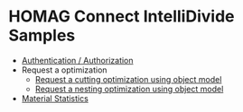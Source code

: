 # HOMAG Connect IntelliDivide Samples

- [Authentication / Authorization](Samples/Authentication/Readme.md)
- Request a optimization
	- [Request a cutting optimization using object model](Samples/OptimizationRequest/Cutting/Readme.md)
	- [Request a nesting optimization using object model](Samples/OptimizationRequest/Nesting/Readme.md)
- [Material Statistics](Samples/Statistics/Material/Readme.md)
